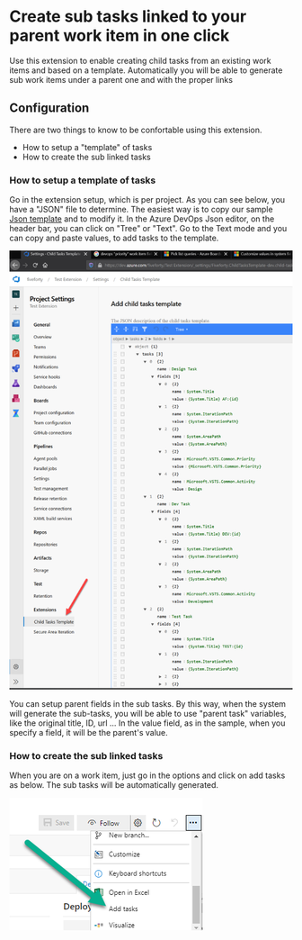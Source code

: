 # Create sub tasks linked to your parent work item in one click

Use this extension to enable creating child tasks from an existing work items and based on a template. Automatically you will be able to generate sub work items under a parent one and with the proper links

## Configuration

There are two things to know to be confortable using this extension.
- How to setup a "template" of tasks
- How to create the sub linked tasks

### How to setup a template of tasks

Go in the extension setup, which is per project. As you can see below, you have a "JSON" file to determine. The easiest way is to copy our sample [Json template](static/demoTemplate.json) and to modify it. In the Azure DevOps Json editor, on the header bar, you can click on "Tree" or "Text". Go to the Text mode and you can copy and paste values, to add tasks to the template.

![Settings screen](static/project_setup.png)

You can setup parent fields in the sub tasks. By this way, when the system will generate the sub-tasks, you will be able to use "parent task" variables, like the original title, ID, url ... In the value field, as in the sample, when you specify a field, it will be the parent's value.

### How to create the sub linked tasks

When you are on a work item, just go in the options and click on add tasks as below. The sub tasks will be automatically generated.

![Settings screen](static/Add_tasks.png)
